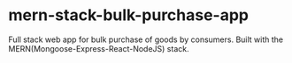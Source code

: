 # mern-stack-bulk-purchase-app
Full stack web app for bulk purchase of goods by consumers.
Built with the MERN(Mongoose-Express-React-NodeJS) stack.
